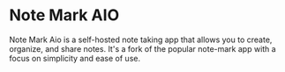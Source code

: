 # Note Mark AIO

Note Mark Aio is a self-hosted note taking app that allows you to create, organize, and share notes. It's a fork of the popular note-mark app with a focus on simplicity and ease of use.
